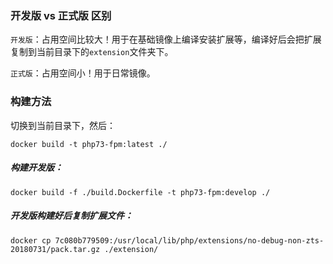 ### 开发版 vs 正式版 区别

`开发版`：占用空间比较大！用于在基础镜像上编译安装扩展等，编译好后会把扩展复制到当前目录下的`extension`文件夹下。

`正式版`：占用空间小！用于日常镜像。

### 构建方法

切换到当前目录下，然后：


```
docker build -t php73-fpm:latest ./
```


##### 构建开发版：

```
docker build -f ./build.Dockerfile -t php73-fpm:develop ./
```

##### 开发版构建好后复制扩展文件：

```
docker cp 7c080b779509:/usr/local/lib/php/extensions/no-debug-non-zts-20180731/pack.tar.gz ./extension/
```

